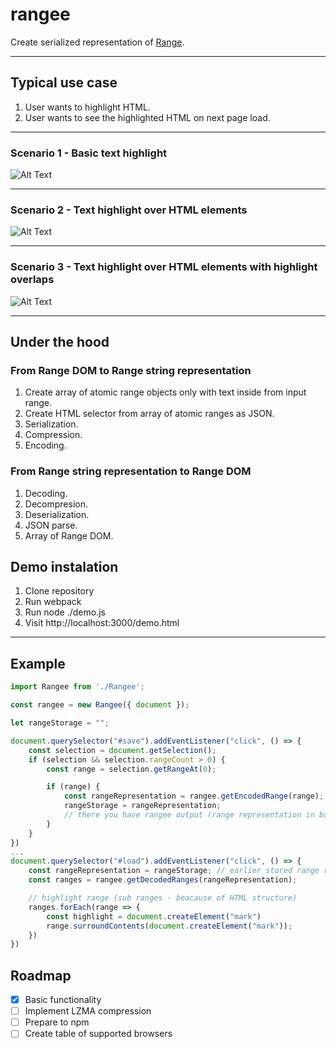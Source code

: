 # rangee
Create serialized representation of [Range](https://developer.mozilla.org/en-US/docs/Web/API/Range).
***
## Typical use case
1. User wants to highlight HTML.
2. User wants to see the highlighted HTML on next page load.
***
### Scenario 1 - Basic text highlight
![Alt Text](https://i.imgur.com/B8DJZ9Q.gif)
***
### Scenario 2 - Text highlight over HTML elements
![Alt Text](https://i.imgur.com/kNUN0ij.gif)
***
### Scenario 3 - Text highlight over HTML elements with highlight overlaps
![Alt Text](https://i.imgur.com/NsBpAJV.gif)
***
## Under the hood
### From Range DOM to Range string representation
1. Create array of atomic range objects only with text inside from input range.
2. Create HTML selector from array of atomic ranges as JSON.
3. Serialization.
4. Compression.
5. Encoding.
### From Range string representation to Range DOM
1. Decoding.
2. Decompresion.
3. Deserialization.
4. JSON parse.
5. Array of Range DOM.

## Demo instalation
1. Clone repository
2. Run webpack
3. Run node ./demo.js
4. Visit http://localhost:3000/demo.html
***
## Example
```javascript
import Rangee from './Rangee';

const rangee = new Rangee({ document });

let rangeStorage = "";

document.querySelector("#save").addEventListener("click", () => {
    const selection = document.getSelection();
    if (selection && selection.rangeCount > 0) {
        const range = selection.getRangeAt(0);

        if (range) {
            const rangeRepresentation = rangee.getEncodedRange(range);
            rangeStorage = rangeRepresentation;
            // there you have rangee output (range representation in base64) and you can store somewhere
        }
    }    
})
...
document.querySelector("#load").addEventListener("click", () => {
    const rangeRepresentation = rangeStorage; // earlier stored range representation
    const ranges = rangee.getDecodedRanges(rangeRepresentation);

    // highlight range (sub ranges - beacause of HTML structure)
    ranges.forEach(range => {
        const highlight = document.createElement("mark")
        range.surroundContents(document.createElement("mark"));
    })   
})

```
## Roadmap
- [x] Basic functionality
- [ ] Implement LZMA compression
- [ ] Prepare to npm
- [ ] Create table of supported browsers
